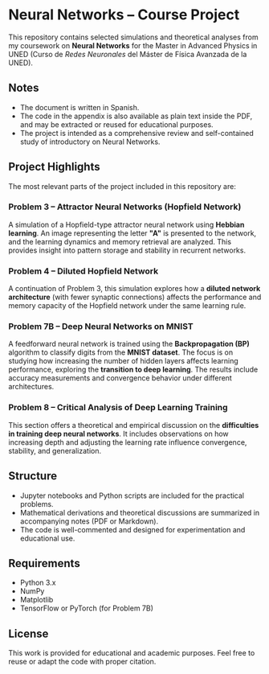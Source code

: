 # Neural Networks – Course Project

This repository contains selected simulations and theoretical analyses from my coursework on **Neural Networks** for the Master in Advanced Physics in UNED (Curso de *Redes Neuronales* del Máster de Física Avanzada de la UNED). 

## Notes

- The document is written in Spanish.
- The code in the appendix is also available as plain text inside the PDF, and may be extracted or reused for educational purposes.
- The project is intended as a comprehensive review and self-contained study of introductory on Neural Networks.

## Project Highlights

The most relevant parts of the project included in this repository are:

### Problem 3 – Attractor Neural Networks (Hopfield Network)

A simulation of a Hopfield-type attractor neural network using **Hebbian learning**. An image representing the letter **"A"** is presented to the network, and the learning dynamics and memory retrieval are analyzed. This provides insight into pattern storage and stability in recurrent networks.

### Problem 4 – Diluted Hopfield Network

A continuation of Problem 3, this simulation explores how a **diluted network architecture** (with fewer synaptic connections) affects the performance and memory capacity of the Hopfield network under the same learning rule.

### Problem 7B – Deep Neural Networks on MNIST

A feedforward neural network is trained using the **Backpropagation (BP)** algorithm to classify digits from the **MNIST dataset**. The focus is on studying how increasing the number of hidden layers affects learning performance, exploring the **transition to deep learning**. The results include accuracy measurements and convergence behavior under different architectures.

### Problem 8 – Critical Analysis of Deep Learning Training

This section offers a theoretical and empirical discussion on the **difficulties in training deep neural networks**. It includes observations on how increasing depth and adjusting the learning rate influence convergence, stability, and generalization.

## Structure

- Jupyter notebooks and Python scripts are included for the practical problems.
- Mathematical derivations and theoretical discussions are summarized in accompanying notes (PDF or Markdown).
- The code is well-commented and designed for experimentation and educational use.

## Requirements

- Python 3.x
- NumPy
- Matplotlib
- TensorFlow or PyTorch (for Problem 7B)

## License

This work is provided for educational and academic purposes. Feel free to reuse or adapt the code with proper citation.

